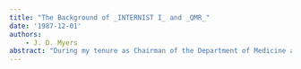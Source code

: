 ```yaml
---
title: "The Background of _INTERNIST I_ and _QMR_"
date: '1987-12-01'
authors: 
    - J. D. Myers
abstract: "During my tenure as Chairman of the Department of Medicine at the University of Pittsburgh, 1955 to 1970, two points became clear in regard to diagnosis in internal medicine. The first was that the knowledge base in that field had become vastly too large for any single person to encompass it. The second point was that the busy practitioner, even though he knew the items of information pertinent to his patients correct diagnosis, often did not consider the right answer particularly if the diagnosis was an unusual disease.  I resigned the position of Chairman in 1970 intending to resume my position as Professor of Medicine. However, the University saw fit to offer me the appointment as University Professor (Medicine). The University of Pittsburgh follows the practice of Harvard University, established by President James Bryant Conant in the late 1930s, in which a University Professor is a professor at large and reports only to the president of the university. He has no department, no school and is not under administrative supervision by a dean or vice-president. Thus the position allows maximal academic freedom. In this new position I felt strongly that I should conduct worthwhile research. It was almost fifteen years since I had worked in my chosen field of clinical investigation, namely splanchnic blood flow and metabolism, and I felt that research in that area had passed me by. Remembering the two points mentioned earlier — the excessive knowledge base of internal medicine and the problem of considering the correct diagnosis — I asked myself what could be done to correct these problems. It seemed that the computer with its huge memory could correct the first and I wondered if it could not help as well with the second.  At that point I knew no more about computers than the average layman so I sought advice. Dr. Gerhard Werner, our Chairman of Pharmacology, was working with computers in an attempt to map all of the neurological centers of the human brain stem with particular reference to their interconnections and functions. He was particularly concerned about the actions of pharmacological agents on this complex system. Working with him on this problem was Dr. Harry Pople, a computer scientist with special interest in “artificial intelligence”. The problem chosen was so complex and difficult that Werner and Pople were making little progress.  Gerhard listened patiently to my ideas and promptly stated that he thought the projects were feasible utilizing the computer. In regard to the diagnostic component of my ambition he strongly advised that “artificial intelligence” be used. Pople was brought into the discussion and was greatly interested, I believe because of the feasibility of the project and the recognition of its practical application to the practice of medicine.  The upshot was that Pople joined me in my project and Werner and Pople abandoned the work on the brain stem. Pople knew nothing about medicine and I knew nothing about computer science. Thus the first step in our collaboration was my analysis for Pople of the diagnostic process. I chose a goodly number of actual cases from clinical pathological conferences (CPCs) because they contained ample clinical data and because the correct diagnoses were known. At each small step of the way through the diagnostic process I was required to explain what the clinical information meant in context and my reasons for considering certain diagnoses. This provided to Pople insight into the diagnostic process. After analyzing dozens of such cases I felt as though I had undergone a sort of “psychoanalysis”. From this experience Pople wrote the first computer diagnostic programs seeking to emulate my diagnostic process. This has led certain “wags” to nickname our project “Jack in the box”. For this initial attempt Pople used the LISP computer language. We were granted access to the PROPHET PDP-10, a time-sharing mainframe maintained in Boston by the National Institutes of Health (NIH) but devoted particularly to pharmacological research. Thus we were interlopers.  The first name we applied to our project was DIALOG, for diagnostic logic, but this had to be dropped because the name was in conflict with a computer program already on the market and copyrighted. The next name chosen was INTERNIST for obvious reason. However, the American Society for Internal Medicine publishes a journal entitled “The Internist” and they objected to our use of INTERNIST although there seems to be little relationship or conflict between a printed journal and a computer software program. Rather than fight the issue we simply added the Roman numeral one to our title which then became INTERNIST-I, which continues to this day.  Pople's initial effort was unsuccessful, however. He diligently had incorporated details regarding anatomy and much basic pathophysiology, I believe because in my initial CPC analyses I had brought into consideration such items of information so that Pople could understand how I got from A to B etc. The diagnostician in internal medicine knows, of course, much anatomy and patho-physiology but these are brought into consideration in only a minority of diagnostic problems. He knows, for example, that the liver is in the right upper quadrant and just beneath the right leaf of the diaphragm. In most diagnostic instances this information is “subconscious”.  Our first computer diagnostic program included too many such details and as a result was very slow and frequently got into analytical “loops” from which it could not extricate itself. We decided that we had to simplify the program but by that juncture much of 1971 had passed on.  The new program was INTERNIST-I and even today most of the basic structure devised in 1972 remains intact. INTERNIST-I is written in INTERLISP and has operated on the PDP-10 and the DEC 2060. It has also been adapted to the VAX 780. Certain younger people have contributed significantly to the program, particularly Dr. Zachary Moraitis and Dr. Randolph Miller. The latter interrupted his regular medical school education to spend the year 1974-75 as a fellow in our laboratory and since finishing his formal medical education in 1979 has been active as a full time faculty member of the team. Several Ph.D. candidates in computer science have also made significant contributions as have dozens of medical students during electives on the project.  INTERNIST-I is really quite a simple system as far as its operating system or inference engine is concerned. Three basic numbers are concerned in and manipulated in the ranking of elicited disease hypotheses. The first of these is the importance (IMPORT) of each of the more than 4,100 manifestations of disease which are contained in the knowledge base. IMPORTS are a global representation of the clinical importance of a given finding graded from 1 to 5, the latter being maximal, focusing on how necessary it is to explain the manifestation regardless of the final diagnosis. Thus massive splenomegaly has an IMPORT of 5 whereas anorexia has an IMPORT of 1. Mathematical weights are assigned to IMPORT numbers on a non-linear scale.  The second basic number is the evoking strength (EVOKS), the numbers ranging from 0 to 5. The number answers the question, that given a particular manifestation of disease, how strongly does one consider disease A versus all other diagnostic possibilities in a clinical situation. A zero indicates that a particular clinical manifestation is non-specific, i.e. so widely spread among diseases that the above question cannot be answered usefully. Again, anorexia is a good example of a non-specific manifestation. The EVOKS number 5, on the other hand, indicates that a manifestation is essentially pathognomonic for a particular disease.  The third basic number is the frequency (FREQ) which answers the question that given a particular disease what is the frequency or incidence of occurrence of a particular clinical finding. FREQ numbers range from 1 to 5, one indicating that the finding is rare or unusual in the disease and 5 indicating that the finding is present in essentially all instances of the disease.  Each diagnosis which is evoked is ranked mathematically on the basis of support for it, both positive and negative. Like the import number, the values for EVOKS and FREQ numbers increase in a non-linear fashion. The establishment or conclusion of a diagnosis is not based on any absolute score, as in Bayesian systems, but on how much better is the support of diagnosis A as compared to its nearest competitor. This difference is anchored to the value of an EVOKS of 5, a pathognomonic finding. When the list of evoked diagnoses is ranked mathematically on the basis of EVOKS, FREQ and IMPORT, the list is partitioned based upon the similarity of support for individual diagnoses. Thus a heart disease is compared with other heart diseases and not brain diseases since the patient may have a heart disorder and a brain disease concommitantly. Thus apples are compared with apples and not oranges.  When a diagnosis is concluded, the computer consults a list of interrelationships among diseases (LINKS) and bonuses are awarded, again in a non-linear fashion for numbers ranging from 1 to 5 — 1 indicating a weak interrelationship and 5 a universal interrelationship. Thus multiple interrelated diagnoses are preferred over independent ones provided the support for the second and other diagnoses is adequate. Good clinicians use this same rule of thumb. LINKS are of various types: PCED is used when disease A precedes disease B, e.g. acute rheumatic fever precedes early rheumatic valvular disease; PDIS - disease A predisposes to disease B, e.g. AIDS predisposes to pneumocystis pneumonia; CAUS - disease A causes disease B, e.g. thrombophlebitis of the lower extremities may cause pulmonary embolism; and COIN - there is a statistical interrelationship between disease A and disease B but scientific medical information is not explicit on the relationship, e.g. Hashimoto's thyroiditis coincides with pernicious anemia, both so called autoimmune diseases.  The maximal number of correct diagnoses made in a single case analysis is, to my recollection, eleven. In working with INTERNIST-I during the remainder of the 1970s several important points about the system were learned or appreciated.  The first and foremost of these is the importance of a complete and accurate knowledge base. Omissions from a disease profile can be particularly troublesome. If a manifestation of disease is not listed on a disease profile the computer can only conclude that that manifestation does not occur in the disease, and if a patient demonstrates the particular manifestation it counts against the diagnosis. Fortunately, repeated exercise of the diagnostic system brings to attention many inadvertent omissions. It is important to establish the EVOKS and FREQ numbers as accurately as possible. Continual updating of the knowledge base, including newly described diseases and new information about diseases previously profiled, is critical. Dr. Edward Feigenbaum recognized the importance of the accuracy and completeness of knowledge bases as the prime requisite of expert systems of any sort. He emphasized this point in his keynote address to MEDINFO-86 (1).  Standardized, clear and explicit nomenclature is required in expressing disease names and particularly in naming the thousands of individual manifestations of disease. Such rigidity can make the use of INTERNIST-I difficult for the uninitiated user. Therefore, in QMR more latitude and guidance is provided the user. For example, the user of INTERNIST-I must enter ABDOMEN PAIN RIGHT UPPER QUADRANT exactly whereas in QMR the user may enter PAI ABD RUQ and the system recognizes the term as above.  The importance of “properties” attached to the great majority of clinical manifestations was solidly evident. Properties express such conditions that if A is true then B is automatically false (or true as the case may be). The properties also allow credit to be awarded for or against B as the case may be. Properties also provide order to the asking of questions in the interrogative mode. They also state prerequisites and unrequisites for various procedures. As examples, one generally does not perform a superficial lymph node biopsy unless lymph nodes are enlarged (prerequisite). Similarly, a percutaneous liver biopsy is inadvisable if the blood platelets are less than 50,000 (unrequisite).  It became clear quite early in the utilization of INTERNIST-I that systemic or multisystem diseases had an advantage versus localized disorders in diagnosis. This is because systemic diseases have very long and more inclusive manifestation lists. It became necessary, therefore, to subdivide systemic diseases into various components when appropriate. Systemic lupus erythematosus provides a good example. Lupus nephritis must be compared in our system with other renal diseases and such comparison is allowed by our partitioning algorithm. Likewise, cerebral lupus must be differentiated from other central nervous system disorders. Furthermore, either renal lupus or cerebral lupus can occur at times without significant clinical evidence of other systemic involvement. In order to reassemble the components of a systemic disease we devised the systemic LINK (SYST) which expresses the interrelationship of each subcomponent to the parent systemic disease.  It became apparent quite early that expert systems like INTERNIST do not deal with the time axis of a disease well at all, and this seems to be generally true of expert systems in “artificial intelligence”. Certain parameters dealing with time can be expressed by devising particular manifestations, e.g. a blood transfusion preceding the development of acute hepatitis B by 2 to 6 months. But time remains a problem which is yet to be solved satisfactorily including QMR.  It has been clearly apparent over the years that both the knowledge base and the diagnostic consultant programs of both INTERNIST-I and QMR have considerable educational value. The disease profiles, the list of diseases in which a given clinical manifestation occurs (ordered by EVOKS and FREQ), and the interconnections among diseases (LINKS) provide a quick and ready means of acquiring at least orienting clinical information. Such has proved useful not only to medical students and residents but to clinical practitioners as well. In the interrogative mode of the diagnostic systems the student will frequently ask “Why was that question asked?” An instructor can either provide insight or ready consultation of the knowledge base by the student will provide a simple semi-quantitative reason for the question.  Lastly, let the author state that working with INTERNIST-I and QMR over the years seems to have had real influence on his own diagnostic approaches and habits. Thus my original psycho-analysis when working with Pople has been reinforced."
---
```


